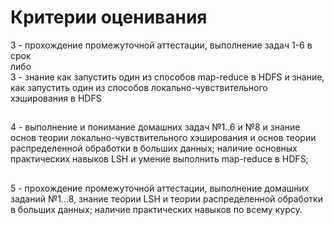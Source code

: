 # Критерии оценивания <br/>
3 - прохождение промежуточной аттестации, выполнение задач 1-6 в срок
<br/>либо<br/>
3 - знание как запустить один из способов map-reduce в HDFS и знание, как запустить один из способов локально-чувствительного хэширования в HDFS
##
4 - выполнение и понимание домашних задач №1..6 и №8 и знание основ теории локально-чувствительного хэширования и основ теории распределенной обработки в больших данных; наличие основных практических навыков LSH и умение выполнить map-reduce в HDFS;
##
5 - прохождение промежуточной аттестации, выполнение домашних заданий №1...8, знание теории LSH и теории распределенной обработки в больших данных; наличие практических навыков по всему курсу.
